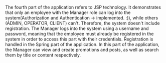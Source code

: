The fourth part of the application refers to JSP technology. It demonstrates that only an employee with the Manager role can log into the system(Authorization and Authentication -> implemented. :)),
while others (ADMIN, OPERATOR, CLIENT) can't. Therefore, the system doesn't include registration. The Manager logs into the system using a username
and password, meaning that the employee must already be registered in the system in order to access this part with their credentials. Registration
is handled in the Spring part of the application.
In this part of the application, the Manager can view and create promotions and posts, as well as search them by title or content respectively.

